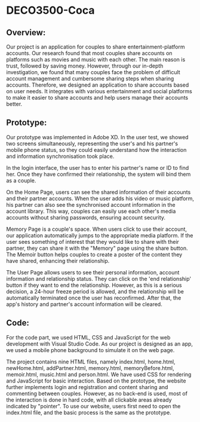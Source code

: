 # DECO3500-Coca
## Overview:
Our project is an application for couples to share entertainment-platform accounts. Our research found that most couples share accounts on platforms such as movies and music with each other. The main reason is trust, followed by saving money. However, through our in-depth investigation, we found that many couples face the problem of difficult account management and cumbersome sharing steps when sharing accounts. Therefore, we designed an application to share accounts based on user needs. It integrates with various entertainment and social platforms to make it easier to share accounts and help users manage their accounts better.

## Prototype:
Our prototype was implemented in Adobe XD. In the user test, we showed two screens simultaneously, representing the user's and his partner's mobile phone status, so they could easily understand how the interaction and information synchronisation took place.

In the login interface, the user has to enter his partner's name or ID to find her. Once they have confirmed their relationship, the system will bind them as a couple.

On the Home Page, users can see the shared information of their accounts and their partner accounts. When the user adds his video or music platform, his partner can also see the synchronised account information in the account library. This way, couples can easily use each other's media accounts without sharing passwords, ensuring account security.

Memory Page is a couple's space. When users click to use their account, our application automatically jumps to the appropriate media platform. If the user sees something of interest that they would like to share with their partner, they can share it with the "Memory" page using the share button. The Memoir button helps couples to create a poster of the content they have shared, enhancing their relationship.

The User Page allows users to see their personal information, account information and relationship status. They can click on the 'end relationship' button if they want to end the relationship. However, as this is a serious decision, a 24-hour freeze period is allowed, and the relationship will be automatically terminated once the user has reconfirmed. After that, the app's history and partner's account information will be cleared.

## Code:
For the code part, we used HTML, CSS and JavaScript for the web development with Visual Studio Code. As our project is designed as an app, we used a mobile phone background to simulate it on the web page.

The project contains nine HTML files, namely index.html, home.html, newHome.html, addPartner.html, memory.html, memoryBefore.html, memoir.html, music.html and person.html. We have used CSS for rendering and JavaScript for basic interaction. Based on the prototype, the website further implements login and registration and content sharing and commenting between couples. However, as no back-end is used, most of the interaction is done in hard code, with all clickable areas already indicated by "pointer". To use our website, users first need to open the index.html file, and the basic process is the same as the prototype.
